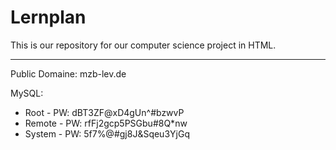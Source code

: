 # Lernplan
This is our repository for our computer science project in HTML.

-----------------------------------------------------

Public Domaine: mzb-lev.de

MySQL:
- Root - PW:    dBT3ZF@xD4gUn^#bzwvP
- Remote - PW:    rfFj2gcp5PSGbu#8Q*nw
- System - PW:  5f7%@#gj8J&Sqeu3YjGq